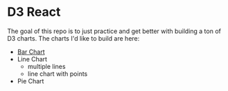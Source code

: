 # D3 React

The goal of this repo is to just practice and get better with building a ton of D3 charts.
The charts I'd like to build are here:

- [Bar Chart](https://github.com/coolinmc6/d3-react/blob/main/src/d3/Barchart/BarChart.js)
- Line Chart
  - multiple lines
  - line chart with points
- Pie Chart



